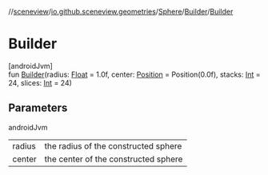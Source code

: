 //[sceneview](../../../../index.md)/[io.github.sceneview.geometries](../../index.md)/[Sphere](../index.md)/[Builder](index.md)/[Builder](-builder.md)

# Builder

[androidJvm]\
fun [Builder](-builder.md)(radius: [Float](https://kotlinlang.org/api/latest/jvm/stdlib/kotlin/-float/index.html) = 1.0f, center: [Position](../../../io.github.sceneview.math/index.md#945960193%2FClasslikes%2F-1571379623) = Position(0.0f), stacks: [Int](https://kotlinlang.org/api/latest/jvm/stdlib/kotlin/-int/index.html) = 24, slices: [Int](https://kotlinlang.org/api/latest/jvm/stdlib/kotlin/-int/index.html) = 24)

## Parameters

androidJvm

| | |
|---|---|
| radius | the radius of the constructed sphere |
| center | the center of the constructed sphere |
